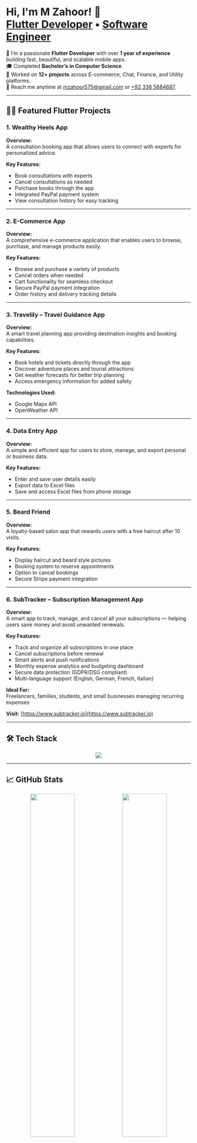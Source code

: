 <h1>Hi, I'm M Zahoor! 👋<br/>
<a href="https://github.com/mzahoorims">Flutter Developer</a> • <a href="mailto:mzahoor575@gmail.com">Software Engineer</a>
</h1>

<p>
📱 I’m a passionate <b>Flutter Developer</b> with over <b>1 year of experience</b> building fast, beautiful, and scalable mobile apps.<br/>
🎓 Completed <b>Bachelor’s in Computer Science</b>.<br/>
🚀 Worked on <b>12+ projects</b> across E-commerce, Chat, Finance, and Utility platforms.<br/>
📩 Reach me anytime at <a href="mailto:mzahoor575@gmail.com">mzahoor575@gmail.com</a> or <a href="tel:+923365884687">+92 336 5884687</a>.
</p>

---

<h2>👨‍💻 Featured Flutter Projects</h2>

### 1. Wealthy Heels App
**Overview:**  
A consultation booking app that allows users to connect with experts for personalized advice.

**Key Features:**  
- Book consultations with experts  
- Cancel consultations as needed  
- Purchase books through the app  
- Integrated PayPal payment system  
- View consultation history for easy tracking  

---

### 2. E-Commerce App  
**Overview:**  
A comprehensive e-commerce application that enables users to browse, purchase, and manage products easily.

**Key Features:**  
- Browse and purchase a variety of products  
- Cancel orders when needed  
- Cart functionality for seamless checkout  
- Secure PayPal payment integration  
- Order history and delivery tracking details  

---

### 3. Travelily – Travel Guidance App  
**Overview:**  
A smart travel planning app providing destination insights and booking capabilities.

**Key Features:**  
- Book hotels and tickets directly through the app  
- Discover adventure places and tourist attractions  
- Get weather forecasts for better trip planning  
- Access emergency information for added safety  

**Technologies Used:**  
- Google Maps API  
- OpenWeather API  

---

### 4. Data Entry App  
**Overview:**  
A simple and efficient app for users to store, manage, and export personal or business data.

**Key Features:**  
- Enter and save user details easily  
- Export data to Excel files  
- Save and access Excel files from phone storage  

---

### 5. Beard Friend  
**Overview:**  
A loyalty-based salon app that rewards users with a free haircut after 10 visits.

**Key Features:**  
- Display haircut and beard style pictures  
- Booking system to reserve appointments  
- Option to cancel bookings  
- Secure Stripe payment integration  

---

### 6. SubTracker – Subscription Management App  
**Overview:**  
A smart app to track, manage, and cancel all your subscriptions — helping users save money and avoid unwanted renewals.

**Key Features:**  
- Track and organize all subscriptions in one place  
- Cancel subscriptions before renewal  
- Smart alerts and push notifications  
- Monthly expense analytics and budgeting dashboard  
- Secure data protection (GDPR/DSG compliant)  
- Multi-language support (English, German, French, Italian)  

**Ideal For:**  
Freelancers, families, students, and small businesses managing recurring expenses  

**Visit:** [https://www.subtracker.io](https://www.subtracker.io)  

---

<h2>🛠️ Tech Stack</h2>

<p align="center">
  <img src="https://skillicons.dev/icons?i=flutter,dart,firebase,androidstudio,github,git,vscode,figma" />
</p>

---

<h2>📈 GitHub Stats</h2>

<p align="center">
  <img width="49%" src="https://github-readme-stats.vercel.app/api?username=mzahoorims&show_icons=true&theme=radical" />
  <img width="49%" src="https://github-readme-streak-stats.herokuapp.com/?user=mzahoorims&theme=radical" />
</p>

---

<h2>🤳 Connect with Me</h2>

[<img align="left" alt="M Zahoor | GitHub" width="24px" src="https://cdn.jsdelivr.net/npm/simple-icons@v3/icons/github.svg" />](https://github.com/mzahoorims)
[<img align="left" alt="M Zahoor | LinkedIn" width="24px" src="https://cdn.jsdelivr.net/npm/simple-icons@v3/icons/linkedin.svg" />](https://www.linkedin.com/in/muhammad-zahoor-1a8252248/)
[<img align="left" alt="M Zahoor | Instagram" width="24px" src="https://cdn.jsdelivr.net/npm/simple-icons@v3/icons/instagram.svg" />](https://instagram.com/mzahoor575)

<br clear="left"/>

---

<h2>✨ About Me</h2>

- 🔭 Currently developing modern Flutter mobile applications  
- 🌱 Exploring backend integration with Firebase & REST APIs  
- 💬 Ask me about Flutter, Dart, Firebase, or UI/UX  
- 📫 Email: [mzahoor575@gmail.com](mailto:mzahoor575@gmail.com)  
- ⚡ Fun fact: I love turning creative ideas into fully functional mobile apps  

---

⭐️ From [mzahoorms](https://github.com/mzahoorims)
